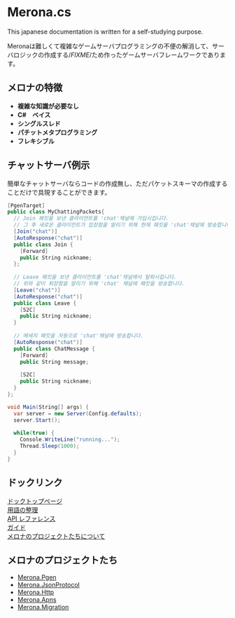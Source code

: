 Merona.cs
====
This japanese documentation is written for a self-studying purpose.<br>

Meronaは難しくて複雑なゲームサーバプログラミングの不便の解消して、サーバロジックの作成する/*FIXME*/ため作ったゲームサーバフレームワークであります。

メロナの特徴
----
* __複雑な知識が必要なし__
* __C#　ベイス__
* __シングルスレド__
* __パチットメタプログラミング__
* __フレキシブル__

チャットサーバ例示
----
簡単なチャットサーバならコードの作成無し、ただパケットスキーマの作成することだけで具現することができます。
```c#
[PgenTarget]
public class MyChattingPackets{
  // Join 패킷을 보낸 클라이언트를 'chat'채널에 가입시킵니다.
  // 그 후 새로운 클라이언트가 입장함을 알리기 위해 현재 패킷을 'chat'채널에 방송합니다.
  [Join("chat")]
  [AutoResponse("chat")]
  public class Join {
    [Forward]
    public String nickname;
  };
  
  // Leave 패킷을 보낸 클라이언트를 'chat'채널에서 탈퇴시킵니다.
  // 위와 같이 퇴장함을 알리기 위해 'chat' 채널에 패킷을 방송합니다.
  [Leave("chat")]
  [AutoResponse("chat")]
  public class Leave {
    [S2C]
    public String nickname;
  }
  
  // 메세지 패킷을 자동으로 'chat'채널에 방송합니다.
  [AutoResponse("chat")]
  public class ChatMessage {
    [Forward]
    public String message;
    
    [S2C]
    public String nickname;
  }
};
```
```c#
void Main(String[] args) {
  var server = new Server(Config.defaults);
  server.Start();
  
  while(true) {
    Console.WriteLine("running...");
    Thread.Sleep(1000);
  }
}
```

ドックリンク
----
[ドックトップページ](doc)<br>
[用語の整理](doc/jinwoo)<br>
[API レファレンス](doc/api)<br>
[ガイド](doc/guide)<br>
[メロナのプロジェクトたちについて](doc/projects)<br>

メロナのプロジェクトたち
----
* [Merona.Pgen](https://github.com/pjc0247/Merona.Pgen.cs)
* [Merona.JsonProtocol](https://github.com/pjc0247/Merona.JsonProtocol.cs)
* [Merona.Http](https://github.com/pjc0247/Merona.Http.cs)<br>
* [Merona.Apns](https://github.com/pjc0247/Merona.Apns.cs)
* [Merona.Migration](https://github.com/pjc0247/Merona.Migration.cs)

